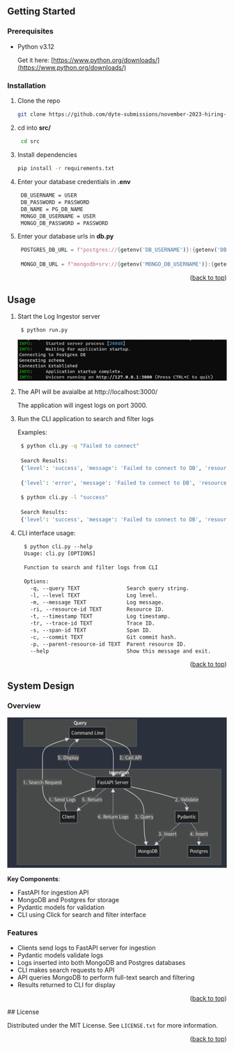 <!-- GETTING STARTED -->
## Getting Started

### Prerequisites

- Python v3.12

  Get it here: [https://www.python.org/downloads/](https://www.python.org/downloads/)
  

### Installation

1. Clone the repo
   ```sh
   git clone https://github.com/dyte-submissions/november-2023-hiring-arunavapatra18.git
   ```
2. cd into **src/**
   ```sh
    cd src
   ```
3. Install dependencies
   ```sh
   pip install -r requirements.txt
   ```
4. Enter your database credentials in **.env**
   ```
    DB_USERNAME = USER
    DB_PASSWORD = PASSWORD
    DB_NAME = PG_DB_NAME
    MONGO_DB_USERNAME = USER
    MONGO_DB_PASSWORD = PASSWORD
   ```
5. Enter your database urls in **db.py**
   ```py
    POSTGRES_DB_URL = f"postgres://{getenv('DB_USERNAME')}:{getenv('DB_PASSWORD')}@localhost:5432/{getenv('DB_NAME')}"

    MONGO_DB_URL = f"mongodb+srv://{getenv('MONGO_DB_USERNAME')}:{getenv('MONGO_DB_PASSWORD')}@cluster0.u2ntfqh.mongodb.net/?retryWrites=true&w=majority"
   ```

<p align="right">(<a href="#readme-top">back to top</a>)</p>



<!-- USAGE EXAMPLES -->
## Usage

1. Start the Log Ingestor server
   ```sh
    $ python run.py
   ```

    ![System Design](/images/LogIngestor%20Running.png)

2. The API will be avaialbe at http://localhost:3000/ 
   
   The application will ingest logs on port 3000.

3. Run the CLI application to search and filter logs
   
   Examples:
   ```sh
    $ python cli.py -q "Failed to connect"

    Search Results:
    {'level': 'success', 'message': 'Failed to connect to DB', 'resourceId': 'server-1234', 'timestamp': '2023-09-15T08:00:00', 'traceId': 'abc-xyz-123', 'spanId': 'span-456', 'commit': '5e5342f', 'metadata': {'parentResourceId': 'server-0987'}}

    {'level': 'error', 'message': 'Failed to connect to DB', 'resourceId': 'server-1234', 'timestamp': '2023-09-15T08:00:00', 'traceId': 'abc-xyz-123', 'spanId': 'span-456', 'commit': '5e5342f', 'metadata': {'parentResourceId': 'server-0987'}}
    
    $ python cli.py -l "success"

    Search Results:
    {'level': 'success', 'message': 'Failed to connect to DB', 'resourceId': 'server-1234', 'timestamp': '2023-09-15T08:00:00', 'traceId': 'abc-xyz-123', 'spanId': 'span-456', 'commit': '5e5342f', 'metadata': {'parentResourceId': 'server-0987'}}
   ```

4. CLI interface usage:
    ```
      $ python cli.py --help
      Usage: cli.py [OPTIONS]

      Function to search and filter logs from CLI

      Options:
        -q, --query TEXT               Search query string.
        -l, --level TEXT               Log level.
        -m, --message TEXT             Log message.
        -ri, --resource-id TEXT        Resource ID.
        -t, --timestamp TEXT           Log timestamp.
        -tr, --trace-id TEXT           Trace ID.
        -s, --span-id TEXT             Span ID.
        -c, --commit TEXT              Git commit hash.
        -p, --parent-resource-id TEXT  Parent resource ID.
        --help                         Show this message and exit.
    ```


<p align="right">(<a href="#readme-top">back to top</a>)</p>


<!-- SYSTEM DESIGN -->
## System Design

### Overview

![System Design](/images/System%20Design.png)

**Key Components**:

- FastAPI for ingestion API
- MongoDB and Postgres for storage
- Pydantic models for validation
- CLI using Click for search and filter interface

### Features

- Clients send logs to FastAPI server for ingestion
- Pydantic models validate logs
- Logs inserted into both MongoDB and Postgres databases
- CLI makes search requests to API
- API queries MongoDB to perform full-text search and filtering
- Results returned to CLI for display

<p align="right">(<a href="#readme-top">back to top</a>)</p>
<!-- LICENSE -->
## License

Distributed under the MIT License. See `LICENSE.txt` for more information.

<p align="right">(<a href="#readme-top">back to top</a>)</p>



